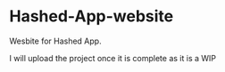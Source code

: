 # Hashed-App-website
Wesbite for Hashed App.

I will upload the project once it is complete as it is a WIP
